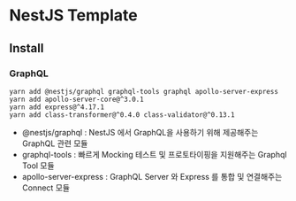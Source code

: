 # NestJS Template

## Install

### GraphQL

```shell
yarn add @nestjs/graphql graphql-tools graphql apollo-server-express
yarn add apollo-server-core@^3.0.1
yarn add express@^4.17.1
yarn add class-transformer@^0.4.0 class-validator@^0.13.1
```

- @nestjs/graphql : NestJS 에서 GraphQL을 사용하기 위해 제공해주는 GraphQL 관련 모듈
- graphql-tools : 빠르게 Mocking 테스트 및 프로토타이핑을 지원해주는 Graphql Tool 모듈
- apollo-server-express : GraphQL Server 와 Express 를 통합 및 연결해주는 Connect 모듈
